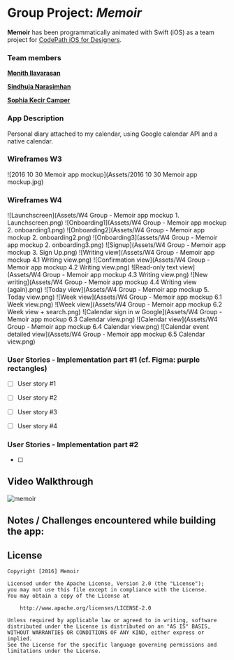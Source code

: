 # Group Project: *Memoir*


**Memoir** has been programmatically animated with Swift (iOS) as a team project for [CodePath iOS for Designers](http://codepath.com/iosfordesigners).


### Team members
[**Monith Ilavarasan**](https://github.com/Monith)

[**Sindhuja Narasimhan**](https://github.com/sindunarasimhan)

[**Sophia Kecir Camper**](https://github.com/sophiakc)


### App Description
Personal diary attached to my calendar, using Google calendar API and a native calendar.


### Wireframes W3
![2016 10 30 Memoir app mockup](Assets/2016 10 30 Memoir app mockup.jpg)

### Wireframes W4
![Launchscreen](Assets/W4 Group - Memoir app mockup 1. Launchscreen.png)
![Onboarding1](Assets/W4 Group - Memoir app mockup 2. onboarding1.png)
![Onboarding2](Assets/W4 Group - Memoir app mockup 2. onboarding2.png)
![Onboarding3](assets/W4 Group - Memoir app mockup 2. onboarding3.png)
![Signup](Assets/W4 Group - Memoir app mockup 3. Sign Up.png)
![Writing view](Assets/W4 Group - Memoir app mockup 4.1 Writing view.png)
![Confirmation view](Assets/W4 Group - Memoir app mockup 4.2 Writing view.png)
![Read-only text view](Assets/W4 Group - Memoir app mockup 4.3 Writing view.png)
![New writing](Assets/W4 Group - Memoir app mockup 4.4 Writing view (again).png)
![Today view](Assets/W4 Group - Memoir app mockup 5. Today view.png)
![Week view](Assets/W4 Group - Memoir app mockup 6.1 Week view.png)
![Week view](Assets/W4 Group - Memoir app mockup 6.2 Week view + search.png)
![Calendar sign in w Google](Assets/W4 Group - Memoir app mockup 6.3 Calendar view.png)
![Calendar view](Assets/W4 Group - Memoir app mockup 6.4 Calendar view.png)
![Calendar event detailed view](Assets/W4 Group - Memoir app mockup 6.5 Calendar view.png)



### User Stories - Implementation part #1 (cf. Figma: purple rectangles)
* [ ] User story #1
* [ ] User story #2
* [ ] User story #3
* [ ] User story #4


### User Stories - Implementation part #2
* [ ] 



## Video Walkthrough

![memoir](memoir.gif)



## Notes / Challenges encountered while building the app:




## License

    Copyright [2016] Memoir

    Licensed under the Apache License, Version 2.0 (the "License");
    you may not use this file except in compliance with the License.
    You may obtain a copy of the License at

        http://www.apache.org/licenses/LICENSE-2.0

    Unless required by applicable law or agreed to in writing, software
    distributed under the License is distributed on an "AS IS" BASIS,
    WITHOUT WARRANTIES OR CONDITIONS OF ANY KIND, either express or implied.
    See the License for the specific language governing permissions and
    limitations under the License.
